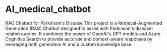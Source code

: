 # AI_medical_chatbot
RAG Chatbot for Parkinson's Disease This project is a Retrieval-Augmented Generation (RAG) Chatbot designed to assist with Parkinson's disease-related queries. It combines the power of OpenAI's GPT models and Azure Cognitive Search to provide accurate and context-aware responses by leveraging both generative AI and a custom knowledge base.

